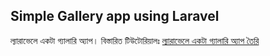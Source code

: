 ## Simple Gallery app using Laravel

ল্যারাভেলে একটা গ্যালারি অ্যাপ। বিস্তারিত টিউটোরিয়ালঃ [ল্যারাভেলে একটা গ্যালারি অ্যাপ তৈরি](https://jakir.me/laravel-gallery-app/)
